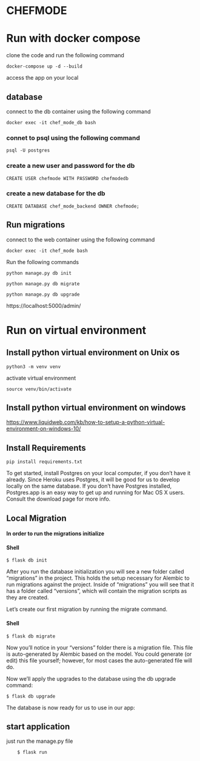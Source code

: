 # CHEFMODE
# Run with docker compose

clone the code and run the following command

`docker-compose up -d --build`

access the app on your local

## database 
connect to the db container using the following command

```docker exec -it chef_mode_db bash```

### connet to psql using the following command

`psql -U postgres`
### create a new user and password for the db

    CREATE USER chefmode WITH PASSWORD chefmodedb

### create a new database for the db
    CREATE DATABASE chef_mode_backend OWNER chefmode;


## Run migrations
connect to the web container using the following command

    docker exec -it chef_mode bash

Run the following commands

```python manage.py db init```

```python manage.py db migrate```

```python manage.py db upgrade```

https://localhost:5000/admin/

# Run on virtual environment
## Install python virtual environment on Unix os

`python3 -m venv venv`

activate virtual environment

`source venv/bin/activate`

## Install python virtual environment on windows

https://www.liquidweb.com/kb/how-to-setup-a-python-virtual-environment-on-windows-10/

## Install Requirements
    pip install requirements.txt

To get started, install Postgres on your local computer, if you don’t have it already. Since Heroku uses Postgres, it
will be good for us to develop locally on the same database. If you don’t have Postgres installed, Postgres.app is an
easy way to get up and running for Mac OS X users. Consult the download page for more info.


## Local Migration

#### In order to run the migrations initialize
#### Shell
    $ flask db init

After you run the database initialization you will see a new folder called “migrations” in the project. This holds the setup necessary for Alembic to run migrations against the project. Inside of “migrations” you will see that it has a folder called “versions”, which will contain the migration scripts as they are created.

Let’s create our first migration by running the migrate command.
#### Shell
    $ flask db migrate

Now you’ll notice in your “versions” folder there is a migration file. This file is auto-generated by Alembic based on the model. You could generate (or edit) this file yourself; however, for most cases the auto-generated file will do.

Now we’ll apply the upgrades to the database using the db upgrade command:

    $ flask db upgrade

The database is now ready for us to use in our app:

## start application
just run the manage.py file

        $ flask run 
